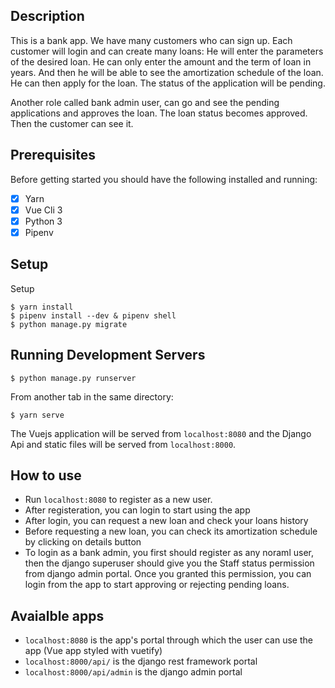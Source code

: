 ## Description

This is a bank app. We have many customers who can sign up. Each customer will login and can create many loans:
He will enter the parameters of the desired loan.
He can only enter the amount and the term of loan in years.
And then he will be able to see the amortization schedule of the loan. He can then apply for the loan. The status of the application will be pending.

Another role called bank admin user, can go and see the pending applications and approves the loan. The loan status becomes approved. Then the customer can see it.

## Prerequisites

Before getting started you should have the following installed and running:

- [X] Yarn
- [X] Vue Cli 3
- [X] Python 3
- [X] Pipenv

## Setup

Setup
```
$ yarn install
$ pipenv install --dev & pipenv shell
$ python manage.py migrate
```

## Running Development Servers

```
$ python manage.py runserver
```

From another tab in the same directory:

```
$ yarn serve
```

The Vuejs application will be served from `localhost:8080` and the Django Api
and static files will be served from `localhost:8000`.

## How to use

- Run `localhost:8080` to register as a new user.
- After registeration, you can login to start using the app
- After login, you can request a new loan and check your loans history
- Before requesting a new loan, you can check its amortization schedule by clicking on details button
- To login as a bank admin, you first should register as any noraml user, then the django superuser should give you the Staff status permission from django admin portal. Once you granted this permission, you can login from the app to start approving or rejecting pending loans.

## Avaialble apps

- `localhost:8080` is the app's portal through which the user can use the app (Vue app styled with vuetify)
- `localhost:8000/api/` is the django rest framework portal
- `localhost:8000/api/admin` is the django admin portal
